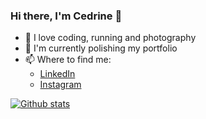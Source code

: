 ### Hi there, I'm Cedrine 👋

- 🔭 I love coding, running and photography 
- 🌱 I'm currently polishing my portfolio
- 📫 Where to find me: 
  - [LinkedIn](https://www.linkedin.com/in/cedrinemonnet/)
  - [Instagram](https://www.instagram.com/spioupiou/)

[![Github stats](https://github-readme-stats.vercel.app/api?username=spioupiou&count_private=true&hide=contribs,stars&show_icons=true&theme=radical&hide_rank=false)](https://github.com/anuraghazra/github-readme-stats)
